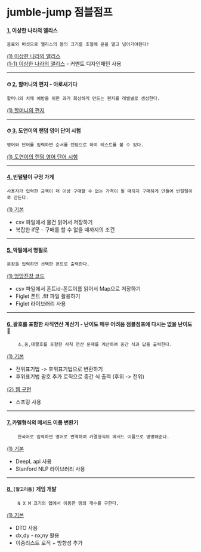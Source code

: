 # jumble-jump 점블점프

#### [ 1.](jumbles/alice_in_wonderland.md) 이상한 나라의 앨리스
    음료와 버섯으로 앨리스의 몸의 크기를 조절해 문을 열고 넘어가야한다!  
[(1) 이상한 나라의 앨리스](https://github.com/sotogito/jumble-jump/tree/1-alice-in-wonderland)   
[(1-1) 이상한 나라의 앨리스](https://github.com/sotogito/jumble-jump/tree/1-alice-in-wonderland-develop) - 커멘트 디자인패턴 사용



---



#### ⏱ [ 2.](jumbles/grandmas_letter_aroseagida.md) 할머니의 편지 - 아로새기다
```
할머니의 치매 예방을 위한 과거 회상하게 만드는 편지를 레벨별로 생성한다.
```
[(1) 할머니의 편지](https://github.com/sotogito/jumble-jump/tree/2-grandmas-letter-aroseagida)



---


#### ⏱[ 3.](jumbles/random-word-test.md) 도연이의 랜덤 영어 단어 시험
```text
영어와 단어를 입력하면 순서를 랜덤으로 하여 테스트를 볼 수 있다.
```
[(1) 도연이의 랜덤 영어 단어 시험](https://github.com/sotogito/jumble-jump/tree/3-random-word-test)



---


#### [ 4. ](jumbles/penny_pinching_store.md) 빈털털이 구멍 가게
```text
사용자가 입력한 금액이 더 이상 구매할 수 없는 가격이 될 때까지 구매하게 만들어 빈털털이로 만든다.
```
[(1) 기본](https://github.com/sotogito/jumble-jump/tree/4-penny-pinching-store)
- csv 파일에서 물건 읽어서 저장하기
- 복잡한 if문 - 구매를 할 수 없을 때까지의 조건



---



#### [ 5. ](jumbles/penny_pinching_store.md) 악필에서 명필로
```text
문장을 입력하면 선택한 폰트로 출력한다.
```
[(1) 엉망진창 코드](https://github.com/sotogito/jumble-jump/tree/ecc62a2)
- csv 파일에서 폰트id-폰트이름 읽어서 Map으로 저장하기
- Figlet 폰트 .flf 파일 활용하기
- Figlet 라이브러리 사용



---



#### [ 6. ](jumbles/basic-arithmetic-calculator.md) 괄호를 포함한 사직연산 계산기 - 난이도 매우 어려움 점블점프에 다시는 없을 난이도 🤗
        소,중,대괄호를 포함한 사칙 연산 문제를 계산하여 중간 식과 답을 출력한다.
[(1) 기본](https://github.com/sotogito/jumble-jump/tree/6-basic-arithmetic-calculator)
- 전위표기법 -> 후위표기법으로 변환하기
- 후위표기법 괄호 추가 로직으로 중간 식 출력 (후위 -> 전위)

[(2) 웹 구현](https://github.com/sotogito/jumble-jump/tree/6-1-basic-arithmetic-calculator-web)
- 스프링 사용



---


#### [ 7. ](jumbles/camel-case-method-name-tool.md) 카멜형식의 메서드 이름 변환기
        한국어로 입력하면 영어로 번역하여 카멜형식의 메서드 이름으로 명명해준다.
[(1) 기본](https://github.com/sotogito/jumble-jump/tree/7-camel-case-method-name-tool)
- DeepL api 사용
- Stanford NLP 라이브러리 사용



---



#### [ 8. ](jumbles/game-development.md) `[알고리즘]` 게임 개발
        N X M 크기의 맵에서 이동한 땅의 개수를 구한다.
[ (1) 기본 ](https://github.com/sotogito/jumble-jump/tree/8-game-development)
- DTO 사용
- dx,dy - nx,ny 활용
- 이중리스트 로직 + 방향성 추가 